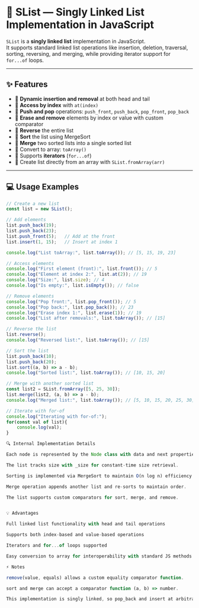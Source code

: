# 🔗 SList — Singly Linked List Implementation in JavaScript

`SList` is a **singly linked list** implementation in JavaScript.  
It supports standard linked list operations like insertion, deletion, traversal, sorting, reversing, and merging, while providing iterator support for `for...of` loops.

---

## ✨ Features

- 🔹 **Dynamic insertion and removal** at both head and tail  
- 🔹 **Access by index** with `at(index)`  
- 🔹 **Push and pop** operations: `push_front`, `push_back`, `pop_front`, `pop_back`  
- 🔹 **Erase and remove** elements by index or value with custom comparator  
- 🔹 **Reverse** the entire list  
- 🔹 **Sort** the list using MergeSort  
- 🔹 **Merge** two sorted lists into a single sorted list  
- 🔹 Convert to array: `toArray()`  
- 🔹 Supports **iterators** (`for...of`)  
- 🔹 Create list directly from an array with `SList.fromArray(arr)`  

---

## 💻 Usage Examples

```javascript
// Create a new list
const list = new SList();

// Add elements
list.push_back(19);
list.push_back(23);
list.push_front(5);   // Add at the front
list.insert(1, 15);   // Insert at index 1

console.log("List toArray:", list.toArray()); // [5, 15, 19, 23]

// Access elements
console.log("First element (front):", list.front()); // 5
console.log("Element at index 2:", list.at(2)); // 19
console.log("Size:", list.size); // 4
console.log("Is empty:", list.isEmpty()); // false

// Remove elements
console.log("Pop front:", list.pop_front()); // 5
console.log("Pop back:", list.pop_back()); // 23
console.log("Erase index 1:", list.erase(1)); // 19
console.log("List after removals:", list.toArray()); // [15]

// Reverse the list
list.reverse();
console.log("Reversed list:", list.toArray()); // [15]

// Sort the list
list.push_back(10);
list.push_back(20);
list.sort((a, b) => a - b);
console.log("Sorted list:", list.toArray()); // [10, 15, 20]

// Merge with another sorted list
const list2 = SList.fromArray([5, 25, 30]);
list.merge(list2, (a, b) => a - b);
console.log("Merged list:", list.toArray()); // [5, 10, 15, 20, 25, 30]

// Iterate with for-of
console.log("Iterating with for-of:");
for(const val of list){
    console.log(val);
}

🔍 Internal Implementation Details

Each node is represented by the Node class with data and next properties.

The list tracks size with _size for constant-time size retrieval.

Sorting is implemented via MergeSort to maintain O(n log n) efficiency.

Merge operation appends another list and re-sorts to maintain order.

The list supports custom comparators for sort, merge, and remove.


💡 Advantages

Full linked list functionality with head and tail operations

Supports both index-based and value-based operations

Iterators and for...of loops supported

Easy conversion to array for interoperability with standard JS methods

⚡ Notes

remove(value, equals) allows a custom equality comparator function.

sort and merge can accept a comparator function (a, b) => number.

This implementation is singly linked, so pop_back and insert at arbitrary positions are O(n).
